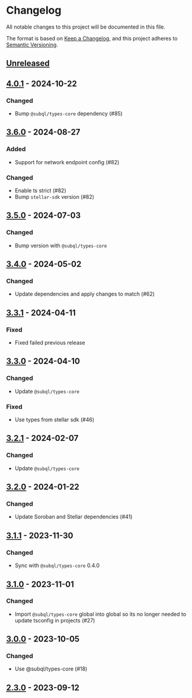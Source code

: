 # Changelog
All notable changes to this project will be documented in this file.

The format is based on [Keep a Changelog](https://keepachangelog.com/en/1.0.0/),
and this project adheres to [Semantic Versioning](https://semver.org/spec/v2.0.0.html).

## [Unreleased]

## [4.0.1] - 2024-10-22
### Changed
- Bump `@subql/types-core` dependency (#85)

## [3.6.0] - 2024-08-27
### Added
- Support for network endpoint config (#82)

### Changed
- Enable ts strict (#82)
- Bump `stellar-sdk` version (#82)

## [3.5.0] - 2024-07-03
### Changed
- Bump version with `@subql/types-core`

## [3.4.0] - 2024-05-02
### Changed
- Update dependencies and apply changes to match (#62)

## [3.3.1] - 2024-04-11
### Fixed
- Fixed failed previous release

## [3.3.0] - 2024-04-10
### Changed
- Update `@subql/types-core`

### Fixed
- Use types from stellar sdk (#46)

## [3.2.1] - 2024-02-07
### Changed
- Update `@subql/types-core`

## [3.2.0] - 2024-01-22
### Changed
- Update Soroban and Stellar dependencies (#41)

## [3.1.1] - 2023-11-30
### Changed
- Sync with `@subql/types-core` 0.4.0

## [3.1.0] - 2023-11-01
### Changed
- Import `@subql/types-core` global into global so its no longer needed to update tsconfig in projects (#27)

## [3.0.0] - 2023-10-05
### Changed
- Use @subql/types-core (#18)

## [2.3.0] - 2023-09-12
[Unreleased]: https://github.com/subquery/subql-stellar/compare/types-stellar/4.0.1...HEAD
[4.0.1]: https://github.com/subquery/subql-stellar/compare/types-stellar/3.6.0...types-stellar/4.0.1
[3.6.0]: https://github.com/subquery/subql-stellar/compare/types-stellar/3.5.0...types-stellar/3.6.0
[3.5.0]: https://github.com/subquery/subql-stellar/compare/types-stellar/3.4.0...types-stellar/3.5.0
[3.4.0]: https://github.com/subquery/subql-stellar/compare/types-stellar/3.3.1...types-stellar/3.4.0
[3.3.1]: https://github.com/subquery/subql-stellar/compare/types-stellar/3.3.0...types-stellar/3.3.1
[3.3.0]: https://github.com/subquery/subql-stellar/compare/types-stellar/3.2.1...types-stellar/3.3.0
[3.2.1]: https://github.com/subquery/subql-stellar/compare/types-stellar/3.2.0...types-stellar/3.2.1
[3.2.0]: https://github.com/subquery/subql-stellar/compare/types-stellar/3.1.1...types-stellar/3.2.0
[3.1.1]: https://github.com/subquery/subql-stellar/compare/types-stellar/3.1.0...types-stellar/3.1.1
[3.1.0]: https://github.com/subquery/subql-stellar/compare/types-stellar/3.0.0...types-stellar/3.1.0
[3.0.0]: https://github.com/subquery/subql-stellar/compare/types-stellar/2.3.0...types-stellar/3.0.0
[2.3.0]: https://github.com/subquery/subql-stellar/tag/v2.3.0
